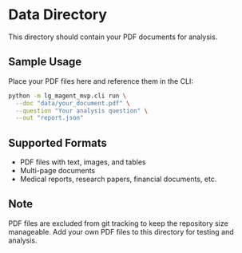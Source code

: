 # Data Directory

This directory should contain your PDF documents for analysis.

## Sample Usage

Place your PDF files here and reference them in the CLI:

```bash
python -m lg_magent_mvp.cli run \
  --doc "data/your_document.pdf" \
  --question "Your analysis question" \
  --out "report.json"
```

## Supported Formats

- PDF files with text, images, and tables
- Multi-page documents
- Medical reports, research papers, financial documents, etc.

## Note

PDF files are excluded from git tracking to keep the repository size manageable.
Add your own PDF files to this directory for testing and analysis.
